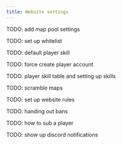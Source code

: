 ```yaml
---
title: Website settings
---
```


TODO: add map pool settings

TODO: set up whitelist

TODO: default player skill

TODO: force create player account

TODO: player skill table and setting up skills

TODO: scramble maps

TODO: set up website rules

TODO: handing out bans

TODO: how to sub a player

TODO: show up discord notifications
